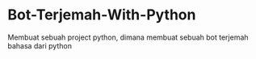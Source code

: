 # Bot-Terjemah-With-Python
Membuat sebuah project python, dimana membuat sebuah bot terjemah bahasa dari python
